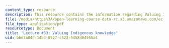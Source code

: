 ```yaml
---
content_type: resource
description: This resource contains the information regarding Valuing Indigenous knowledge.
file: /media/https%3A/open-learning-course-data-rc.s3.amazonaws.com/ec-701j-d-lab-i-development-fall-2009/bbd3a84d14b40527c6235458d04565a4_MITEC_701JF09_lec33_nb.pdf
file_type: application/pdf
resourcetype: Document
title: 'Lecture #33: Valuing Indigenous knowledge'
uid: bbd3a84d-14b4-0527-c623-5458d04565a4
---
```

